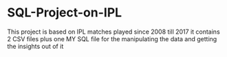 # SQL-Project-on-IPL

This project is based on IPL matches played since 2008 till 2017 
it contains 2 CSV files plus one MY SQL file for the manipulating the data and getting the insights out of it
